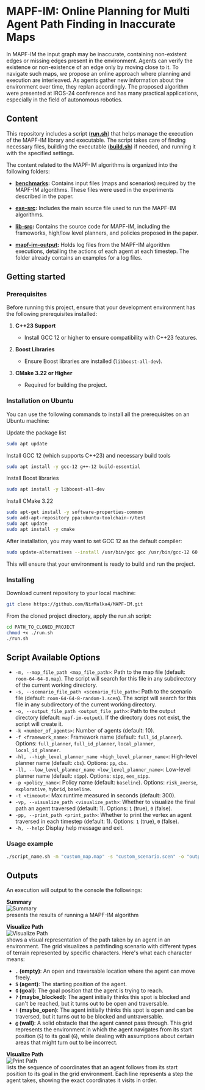 # MAPF-IM: Online Planning for Multi Agent Path Finding in Inaccurate Maps
In MAPF-IM the input graph may be inaccurate, containing non-existent edges or missing edges present in the environment. Agents can verify the existence or non-existence of an edge only by moving close to it. To navigate such maps, we propose an online approach where planning and execution are interleaved. As agents gather new information about the environment over time, they replan accordingly. 
The proposed algorithm were presented at IROS-24 conference and has many practical applications, especially in the field of autonomous robotics.


## Content

This repository includes a script (**[run.sh](./run.sh/)**) that helps manage the execution of the MAPF-IM library and executable. The script takes care of finding necessary files, building the executable (**[build.sh](./build.sh/)**) if needed, and running it with the specified settings.

The content related to the MAPF-IM algorithms is organized into the following folders:

- **[benchmarks](./benchmarks/):** Contains input files (maps and scenarios) required by the MAPF-IM algorithms. These files were used in the experiments described in the paper.
  
- **[exe-src](./exe-src/):** Includes the main source file used to run the MAPF-IM algorithms.

- **[lib-src](./lib-src/):** Contains the source code for MAPF-IM, including the frameworks, high/low level planners, and policies proposed in the paper.

- **[mapf-im-output](./mapf-im-output/):** Holds log files from the MAPF-IM algorithm executions, detailing the actions of each agent at each timestep. The folder already contains an examples for a log files.


## Getting started

### Prerequisites

Before running this project, ensure that your development environment has the following prerequisites installed:

1. **C++23 Support**
   - Install GCC 12 or higher to ensure compatibility with C++23 features.

2. **Boost Libraries**
   - Ensure Boost libraries are installed (`libboost-all-dev`).

3. **CMake 3.22 or Higher**
   - Required for building the project.

### Installation on Ubuntu

You can use the following commands to install all the prerequisites on an Ubuntu machine:


Update the package list
```bash
sudo apt update
```

Install GCC 12 (which supports C++23) and necessary build tools
```bash
sudo apt install -y gcc-12 g++-12 build-essential
```

Install Boost libraries
```bash
sudo apt install -y libboost-all-dev
```

Install CMake 3.22
```bash
sudo apt-get install -y software-properties-common
sudo add-apt-repository ppa:ubuntu-toolchain-r/test
sudo apt update
sudo apt install -y cmake
```

After installation, you may want to set GCC 12 as the default compiler:
```bash
sudo update-alternatives --install /usr/bin/gcc gcc /usr/bin/gcc-12 60 --slave /usr/bin/g++ g++ /usr/bin/g++-12
```
This will ensure that your environment is ready to build and run the project.

### Installing
Download current repository to your local machine:
```bash
git clone https://github.com/NirMalka4/MAPF-IM.git
```

From the cloned project directory, apply the run.sh script:
```bash
cd PATH_TO_CLONED_PROJECT
chmod +x ./run.sh
./run.sh
```


## Script Available Options

- `-m, --map_file_path <map_file_path>`: Path to the map file (default: `room-64-64-8.map`). The script will search for this file in any subdirectory of the current working directory.
- `-s, --scenario_file_path <scenario_file_path>`: Path to the scenario file (default: `room-64-64-8-random-1.scen`). The script will search for this file in any subdirectory of the current working directory.
- `-o, --output_file_path <output_file_path>`: Path to the output directory (default: `mapf-im-output`). If the directory does not exist, the script will create it.
- `-k <number_of_agents>`: Number of agents (default: 10).
- `-f <framework_name>`: Framework name (default: `full_id_planner`). Options: `full_planner`, `full_id_planner`, `local_planner`, `local_id_planner`.
- `-hl, --high_level_planner_name <high_level_planner_name>`: High-level planner name (default: `cbs`). Options: `pp`, `cbs`.
- `-ll, --low_level_planner_name <low_level_planner_name>`: Low-level planner name (default: `sipp`). Options: `sipp`, `ees_sipp`.
- `-p <policy_name>`: Policy name (default: `baseline`). Options: `risk_averse`, `explorative`, `hybrid`, `baseline`.
- `-t <timeout>`: Max runtime measured in seconds (default: 300).
- `-vp, --visualize_path <visualize_path>`: Whether to visualize the final path an agent traversed (default: 1). Options: `1` (true), `0` (false).
- `-pp, --print_path <print_path>`: Whether to print the vertex an agent traversed in each timestep (default: 1). Options: `1` (true), `0` (false).
- `-h, --help`: Display help message and exit.

### Usage example

```bash
./script_name.sh -m "custom_map.map" -s "custom_scenario.scen" -o "output_dir" -k 20 -f "full_id_planner" -hl "cbs" -ll "sipp" -p "risk_averse" -t 500 -vp 0 -pp 1
```

## Outputs
An execution will output to the console the followings:

**Summary**  
![Summary](./images/summary.png)  
presents the results of running a MAPF-IM algorithm

**Visualize Path**  
![Visualize Path](./images/visualize.png)  
shows a visual representation of the path taken by an agent in an environment.
The grid visualizes a pathfinding scenario with different types of terrain represented by specific characters. Here's what each character means:
- **`.` (empty)**: An open and traversable location where the agent can move freely.
- **`S` (agent)**: The starting position of the agent.
- **`G` (goal)**: The goal position that the agent is trying to reach.
- **`?` (maybe_blocked)**: The agent initially thinks this spot is blocked and can't be reached, but it turns out to be open and traversable.
- **`!` (maybe_open)**: The agent initially thinks this spot is open and can be traversed, but it turns out to be blocked and untraversable.
- **`@` (wall)**: A solid obstacle that the agent cannot pass through.
This grid represents the environment in which the agent navigates from its start position (`S`) to its goal (`G`), while dealing with assumptions about certain areas that might turn out to be incorrect.

**Visualize Path**  
![Print Path](./images/path.png)  
lists the sequence of coordinates that an agent follows from its start position to its goal in the grid environment. Each line represents a step the agent takes, showing the exact coordinates it visits in order.